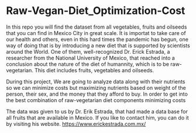 # Raw-Vegan-Diet_Optimization-Cost

In this repo you will find the dataset from all vegetables, fruits and oilseeds that you can find in Mexico City in great scale. It is importat to take care of our
health and others, even in this hard times the pandemic has begun, one way of doing that is by introducing a new diet that is supported by scientists around the 
World. One of them, well-recognized Dr. Erick Estrada, a researcher from the National University of Mexico, that reached into a conclusion about the nature of the
diet of humannity, which is to be raw-vegetarian. This diet includes fruits, vegetables and oilseeds.

During this project, We are going to analyze data along with their nutrients so we can minimize costs but maximizing nutrients based on weight of the person, their sex, and
the money that they afford to buy. In order to get into the best combination of raw-vegetarian diet components minimizing costs

The data was given to us by Dr. Erik Estrada, that had made a data base for all fruits that are available in Mexico. If you like to contact him, you can do it by visiting his website. https://www.erickestrada.com.mx/


